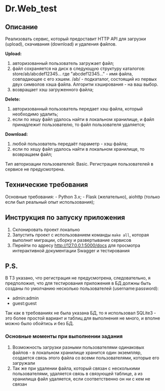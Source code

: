# Dr.Web_test

## Описание

Реализовать сервис, который предоставит HTTP API для загрузки (upload), скачивания (download) и удаления файлов.

**Upload:** 
1) авторизованный пользователь загружает файл; 
2) файл сохраняется на диск в следующую структуру каталогов: store/ab/abcdef12345... где "abcdef12345..." - имя файла, совпадающее с его хэшем. /ab/ - подкаталог, состоящий из первых двух символов хэша файла. Алгоритм хэширования - на ваш выбор.
3) возвращает хэш загруженного файла;

**Delete:**
1) авторизованный пользователь передает хэш файла, который необходимо удалить; 
2) если по хешу файл удалось найти в локальном хранилище, и файл принадлежит пользователю, то файл пользователя удаляется;

**Download:**
 1) любой пользователь передаёт параметр - хэш файла; 
 2) если по хешу файл удалось найти в локальном хранилище, то возвращаем файл;

Тип авторизации пользователей: Basic. Регистрация пользователей в сервисе не предусмотрена.

## Технические требования

Основные требования: - Python 3.x; - Flask (желательно), aiohttp (только если был реальный опыт использования);

## Инструкция по запуску приложения

1. Склонировать проект локально
2. Запустить проект с использованием команды `make all`, которая выполнит миграции, сборку и развертывание сервисов
3. Перейти по адресу <http://127.0.0.1:5000/docs> для просмотра интерактивной документации Swagger и тестирования

## P.S.

В ТЗ указано, что регистрация не предусмотрена, следовательно, я предположил, что для тестирования приложения в БД 
должны быть созданы по умолчанию несколько пользователей (username:password):
 - admin:admin
 - guest:guest

Так как в требованиях не была указана БД, то я использовал SQLite3 - это более простой вариант и таблиц для выполнения
не много, и вполне можно было обойтись и без БД.

### Основные моменты при выполнении задания
1) Возможность загрузки разными пользователями одинаковых файлов - в локальном хранилище хранится один экземпляр, создается
связь этого файла со всеми пользователями, которые его загружали
2) Так же при удалении файла, который связан с несколькими пользователями, удаляется связь в связующей таблице, а из хранилища
файл удаляется, если соответственно он ни с кем не связан
